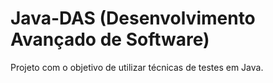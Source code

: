 # Java-DAS (Desenvolvimento Avançado de Software)
Projeto com o objetivo de utilizar técnicas de testes em Java.
